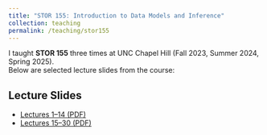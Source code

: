 ```yaml
---
title: "STOR 155: Introduction to Data Models and Inference"
collection: teaching
permalink: /teaching/stor155
---
```


I taught **STOR 155** three times at UNC Chapel Hill (Fall 2023, Summer 2024, Spring 2025).  
Below are selected lecture slides from the course:

## Lecture Slides

- [Lectures 1–14 (PDF)](/assets/files/stor155/Lectures_1-14.pdf)
- [Lectures 15–30 (PDF)](/assets/files/stor155/Lectures_15-30.pdf)
